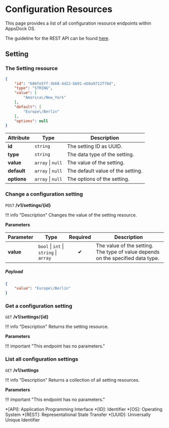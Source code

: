 # Configuration Resources

This page provides a list of all configuration resource endpoints within AppsDock OS.

The guideline for the REST API can be found [here](../../../gettingstarted/guidelines/rest-api).

## Setting

### The Setting resource
~~~json
{
    "id": "680fe5ff-3b68-4d22-bb91-eb6a9712f78d",
    "type": "STRING",
    "value": [
        "America\/New_York"
    ],
    "default": [
        "Europe\/Berlin"
    ],
    "options": null
}
~~~

| Attribute | Type | Description
| --------- | ---- | -----------
| **id** | `string` | The setting ID as UUID.
| **type** | `string` | The data type of the setting.
| **value** | `array` \| `null` | The value of the setting.
| **default** | `array` \| `null` | The default value of the setting.
| **options** | `array` \| `null` | The options of the setting.


### Change a configuration setting

`POST` **/v1/settings/{id}**

!!! info "Description"
    Changes the value of the setting resource.


**Parameters**

| Parameter | Type | Required | Description
| --------- | ---- | :------: | -----------
| **value** | `bool` \| `int` \| `string` \| `array` | ✔ | The value of the setting. The type of value depends on the specified data type.

##### Payload

~~~json
{
    "value": "Europe\/Berlin"
}
~~~

### Get a configuration setting

`GET` **/v1/settings/{id}**

!!! info "Description"
    Returns the setting resource.


**Parameters**

!!! important "This endpoint has no parameters."

### List all configuration settings

`GET` **/v1/settings**

!!! info "Description"
    Returns a collection of all setting resources.


**Parameters**

!!! important "This endpoint has no parameters."


*[API]: Application Programming Interface
*[ID]: Identifier
*[OS]: Operating System
*[REST]: Representational State Transfer
*[UUID]: Universally Unique Identifier
